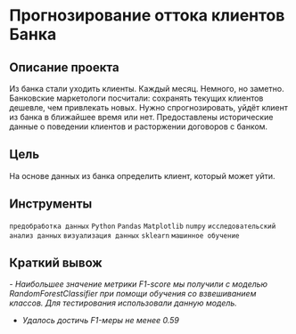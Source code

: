 # Прогнозирование оттока клиентов Банка
## Описание проекта <br>
Из банка стали уходить клиенты. Каждый месяц. Немного, но заметно. Банковские маркетологи посчитали: сохранять текущих клиентов дешевле, чем привлекать новых.
Нужно спрогнозировать, уйдёт клиент из банка в ближайшее время или нет. Предоставлены исторические данные о поведении клиентов и расторжении договоров с банком.

## Цель
На основе данных из банка определить клиент, который может уйти.


## Инструменты
`предобработка данных`
`Python`
`Pandas`
`Matplotlib`
`numpy`
`исследовательский анализ данных`
`визуализация данных`
`sklearn` 
`машинное обучение`

## Краткий вывож
<i> 
- Наибольшее значение метрики F1-score мы получили с моделью RandomForestClassifier при помощи обучения со взвешиванием классов. Для тестирования использовали данную модель.

- Удалось достичь F1-меры не менее 0.59
</i>


